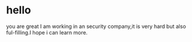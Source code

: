 # hello
you are great
I am working in an security company,it is very hard but also ful-filling.I hope i can learn more.
